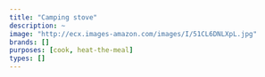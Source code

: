 ```yaml
---
title: "Camping stove"
description: ~
image: "http://ecx.images-amazon.com/images/I/51CL6DNLXpL.jpg"
brands: []
purposes: [cook, heat-the-meal]
types: []
---
```

